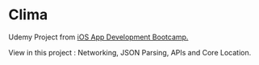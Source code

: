 # Clima
Udemy Project from [iOS App Development Bootcamp.](https://www.udemy.com/course/ios-13-app-development-bootcamp/) 

View in this project : Networking, JSON Parsing, APIs and Core Location.
